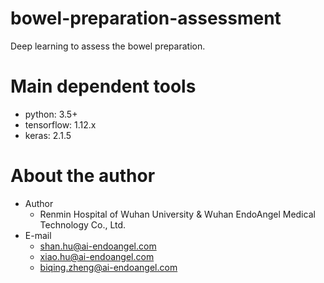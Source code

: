 # bowel-preparation-assessment
Deep learning to assess the bowel preparation.

# Main dependent tools
* python: 3.5+
* tensorflow: 1.12.x
* keras: 2.1.5

# About the author
* Author
  * Renmin Hospital of Wuhan University & Wuhan EndoAngel Medical Technology Co., Ltd.
* E-mail
  * shan.hu@ai-endoangel.com
  * xiao.hu@ai-endoangel.com
  * biqing.zheng@ai-endoangel.com
